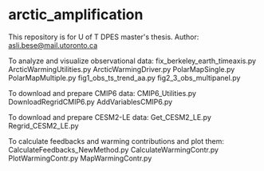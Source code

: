 # arctic_amplification

This repository is for U of T DPES master's thesis. Author: asli.bese@mail.utoronto.ca

To analyze and visualize observational data: 
fix_berkeley_earth_timeaxis.py
ArcticWarmingUtilities.py
ArcticWarmingDriver.py
PolarMapSingle.py
PolarMapMultiple.py
fig1_obs_ts_trend_aa.py
fig2_3_obs_multipanel.py

To download and prepare CMIP6 data:
CMIP6_Utilities.py
DownloadRegridCMIP6.py
AddVariablesCMIP6.py

To download and prepare CESM2-LE data:
Get_CESM2_LE.py
Regrid_CESM2_LE.py

To calculate feedbacks and warming contributions and plot them:
CalculateFeedbacks_NewMethod.py
CalculateWarmingContr.py
PlotWarmingContr.py
MapWarmingContr.py
